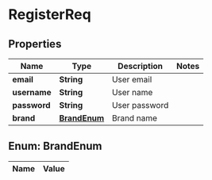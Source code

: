 
# RegisterReq

## Properties
Name | Type | Description | Notes
------------ | ------------- | ------------- | -------------
**email** | **String** | User email | 
**username** | **String** | User name | 
**password** | **String** | User password | 
**brand** | [**BrandEnum**](#BrandEnum) | Brand name | 


<a name="BrandEnum"></a>
## Enum: BrandEnum
Name | Value
---- | -----



